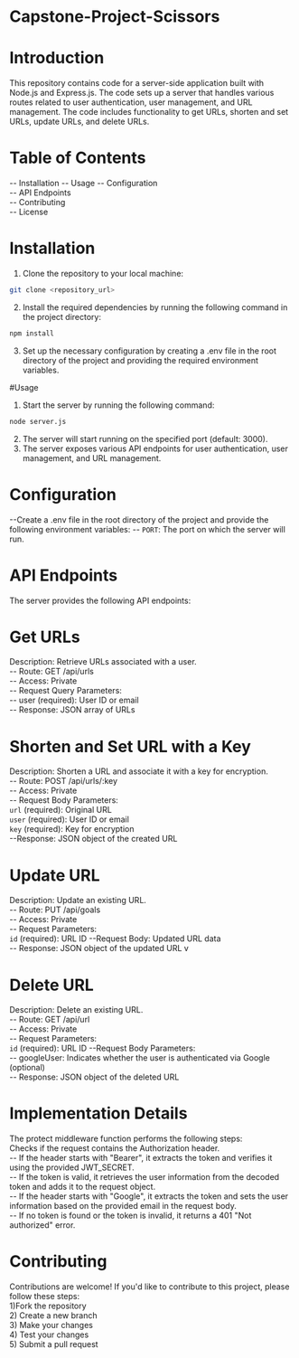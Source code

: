# Capstone-Project-Scissors
# Introduction
This repository contains code for a server-side application built with Node.js and Express.js. The code sets up a server that handles various routes related to user authentication, user management, and URL management. The code includes functionality to get URLs, shorten and set URLs, update URLs, and delete URLs.
# Table of Contents
-- Installation
-- Usage
-- Configuration <br>
-- API Endpoints <br>
-- Contributing <br>
-- License <br>

# Installation
1) Clone the repository to your local machine:
```bash
git clone <repository_url>
```
2) Install the required dependencies by running the following command in the project directory:
```bash
npm install
```
3) Set up the necessary configuration by creating a .env file in the root directory of the project and providing the required environment variables.

#Usage
1) Start the server by running the following command:
 ```bash
node server.js
```
2) The server will start running on the specified port (default: 3000).
3) The server exposes various API endpoints for user authentication, user management, and URL management.

# Configuration
--Create a .env file in the root directory of the project and provide the following environment variables:
-- `PORT`: The port on which the server will run.

# API Endpoints
The server provides the following API endpoints:

# Get URLs
Description: Retrieve URLs associated with a user. <br>
-- Route: GET /api/urls <br>
-- Access: Private <br>
-- Request Query Parameters: <br>
-- user (required): User ID or email <br>
-- Response: JSON array of URLs <br>

# Shorten and Set URL with a Key
Description: Shorten a URL and associate it with a key for encryption. <br>
-- Route: POST /api/urls/:key <br>
-- Access: Private <br>
-- Request Body Parameters: <br>
    `url` (required): Original URL <br>
     `user` (required): User ID or email <br>
       `key` (required): Key for encryption <br>
--Response: JSON object of the created URL <br>

# Update URL
Description: Update an existing URL. <br>
-- Route: PUT /api/goals <br>
-- Access: Private <br> 
-- Request Parameters: <br>
    `id` (required): URL ID
--Request Body: Updated URL data <br>
-- Response: JSON object of the updated URL v

# Delete URL
Description: Delete an existing URL. <br>
-- Route: GET /api/url <br>
-- Access: Private <br>
-- Request Parameters: <br>
    `id` (required): URL ID
--Request Body Parameters: <br>
-- googleUser: Indicates whether the user is authenticated via Google (optional) <br>
-- Response: JSON object of the deleted URL <br>

# Implementation Details
The protect middleware function performs the following steps: <br>
Checks if the request contains the Authorization header. <br>
-- If the header starts with "Bearer", it extracts the token and verifies it using the provided JWT_SECRET. <br>
-- If the token is valid, it retrieves the user information from the decoded token and adds it to the request object. <br>
-- If the header starts with "Google", it extracts the token and sets the user information based on the provided email in the request body. <br>
-- If no token is found or the token is invalid, it returns a 401 "Not authorized" error. <br>

# Contributing
Contributions are welcome! If you'd like to contribute to this project, please follow these steps: <br>
1)Fork the repository <br>
2) Create a new branch <br>
3) Make your changes <br>
4) Test your changes <br>
5) Submit a pull request <br>
